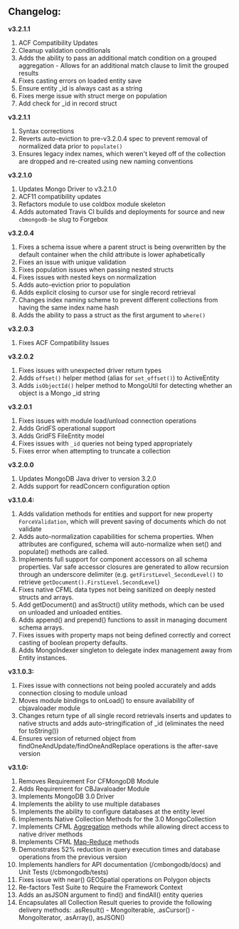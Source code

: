 Changelog:
----------
**v3.2.1.1**
1. ACF Compatibility Updates
2. Cleanup validation conditionals
3. Adds the ability to pass an additional match condition on a grouped aggregation - Allows for an additional match clause to limit the grouped results
4. Fixes casting errors on loaded entity save
5. Ensure entity _id is always cast as a string
6. Fixes merge issue with struct merge on population
7. Add check for _id in record struct

**v3.2.1.1**

1. Syntax corrections
2. Reverts auto-eviction to pre-v3.2.0.4 spec to prevent removal of normalized data prior to `populate()`
3. Ensures legacy index names, which weren't keyed off of the collection are dropped and re-created using new naming conventions

**v3.2.1.0**

1. Updates Mongo Driver to v3.2.1.0
2. ACF11 compatibility updates
3. Refactors module to use coldbox module skeleton
4. Adds automated Travis CI builds and deployments for source and new `cbmongodb-be` slug to Forgebox

**v3.2.0.4**

1. Fixes a schema issue where a parent struct is being overwritten by the default container when the child attribute is lower aphabetically
2. Fixes an issue with unique validation
3. Fixes population issues when passing nested structs
4. Fixes issues with nested keys on normalization
5. Adds auto-eviction prior to population
6. Adds explicit closing to cursor use for single record retrieval
7. Changes index naming scheme to prevent different collections from having the same index name hash
8. Adds the ability to pass a struct as the first argument to `where()`

**v3.2.0.3**

1. Fixes ACF Compatibility Issues

**v3.2.0.2**

1. Fixes issues with unexpected driver return types
2. Adds `offset()` helper method (alias for `set_offset()`) to ActiveEntity
3. Adds `isObjectId()` helper method to MongoUtil for detecting whether an object is a Mongo _id string


**v3.2.0.1**

1. Fixes issues with module load/unload connection operations
2. Adds GridFS operational support
3. Adds GridFS FileEntity model
4. Fixes issues with `_id` queries not being typed appropriately
5. Fixes error when attempting to truncate a collection

**v3.2.0.0**

1. Updates MongoDB Java driver to version 3.2.0
2. Adds support for readConcern configuration option

**v3.1.0.4:**

1. Adds validation methods for entities and support for new property `ForceValidation`, which will prevent saving of documents which do not validate
2. Adds auto-normalization capabilities for schema properties.  When attributes are configured, schema will auto-normalize when set() and populate() methods are called.
3. Implements full support for component accessors on all schema properties.  Var safe accessor closures are generated to allow recursion through an underscore delimiter (e.g. `getFirstLevel_SecondLevel()` to retrieve `getDocument().FirstLevel.SecondLevel`)
4. Fixes native CFML data types not being sanitized on deeply nested structs and arrays.
5. Add getDocument() and asStruct() utility methods, which can be used on unloaded and unloaded entities.
6. Adds append() and prepend() functions to assit in managing document schema arrays.
7. Fixes issues with property maps not being defined correctly and correct casting of boolean property defaults.
8. Adds MongoIndexer singleton to delegate index management away from Entity instances.

**v3.1.0.3:**

1. Fixes issue with connections not being pooled accurately and adds connection closing to module unload
2. Moves module bindings to onLoad() to ensure availability of cbjavaloader module
3. Changes return type of all single record retrievals inserts and updates to native structs and adds auto-stringification of _id (eliminates the need for toString())
4. Ensures version of returned object from findOneAndUpdate/findOneAndReplace operations is the after-save version

**v3.1.0:**

1.  Removes Requirement For CFMongoDB Module
2.  Adds Requirement for CBJavaloader Module
3.  Implements MongoDB 3.0 Driver
4.  Implements the ability to use multiple databases
5.  Implements the ability to configure databases at the entity level
6.  Implements Native Collection Methods for the 3.0 MongoCollection
7.  Implements CFML [Aggregation](https://docs.mongodb.org/manual/aggregation/) methods while allowing direct access to native driver methods 
8.  Implements CFML [Map-Reduce](https://docs.mongodb.org/manual/core/map-reduce/) methods
9.  Demonstrates 52% reduction in query execution times and database operations from the previous version
10. Implements handlers for API documentation (/cmbongodb/docs) and Unit Tests (/cbmongodb/tests)
11. Fixes issue with near() GEOSpatial operations on Polygon objects
12. Re-factors Test Suite to Require the Framework Context
13. Adds an asJSON argument to find() and findAll() entity queries
14. Encapsulates all Collection Result queries to provide the following delivery methods:  .asResult() - MongoIterable,  .asCursor() - MongoIterator, .asArray(), asJSON()